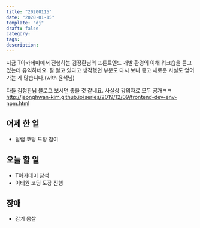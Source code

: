 ```yaml
---
title: "20200115"
date: "2020-01-15"
template: "dj"
draft: false
category: 
tags:
description:
---
```


지금 T아카데미에서 진행하는 김정환님의 프론트엔드 개발 환경의 이해
워크숍을 듣고 있는데 유익하네요.
잘 알고 있다고 생각했던 부분도 다시 보니 좋고
새로운 사실도 얻어가는 게 많습니다.(with 윤석님)

다들 김정환님 블로그 보시면 좋을 것 같네요.
사실상 강의자료 모두 공개ㅋㅋ
<http://jeonghwan-kim.github.io/series/2019/12/09/frontend-dev-env-npm.html>

## 어제 한 일

* 달랩 코딩 도장 참여

## 오늘 할 일

* T아카데미 참석
* 이태원 코딩 도장 진행

## 장애

* 감기 몸살
